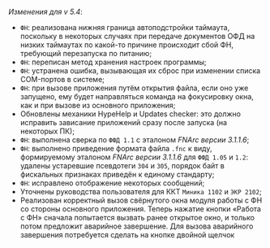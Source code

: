 _Изменения для v 5.4_:
- `ФН`: реализована нижняя граница автоподстройки таймаута, поскольку в некоторых случаях при передаче документов ОФД на низких таймаутах по какой-то причине происходит сбой ФН, требующий перезапуска по питанию;
- `ФН`: переписан метод хранения настроек программы;
- `ФН`: устранена ошибка, вызывающая их сброс при изменении списка COM-портов в системе;
- `ФН`: при вызове приложения путём открытия файла, если оно уже запущено, ему будет направляться команда на фокусировку окна, как и при вызове из основного приложения;
- Обновлены механики HypeHelp и Updates checker: это должно исправить зависание приложений сразу после запуска (на некоторых ПК);
- `ФН`: выполнена сверка по `ФФД 1.1` с эталоном *FNArc версии 3.1.1.6*;
- `ФН`: выполнено приведение формата файла `.fnc` к виду, формируемому эталоном *FNArc версии 3.1.1.6* для `ФФД 1.05` и `1.2`: удалены устаревшие псевдотеги `304` и `305`, порядок байт в фискальных признаках приведён к единому стандарту;
- `ФН`: исправлено отображение некоторых сообщений;
- Уточнены руководства пользователя для ККТ `Миника 1102` и `ЭКР 2102`;
- Реализован корректный вызов свёрнутого окна модуля работы с ФН со стороны основного приложения. Теперь нажатие кнопки «Работа с ФН» сначала попытается вызвать ранее открытое окно, и только потом предложит аварийное завершение. Для вызова аварийного завершения потребуется сделать на кнопке двойной щелчок
